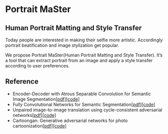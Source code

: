 # Portrait MaSter
## Human Portrait Matting and Style Transfer

Today people are interested in making their selfie more artistic. Accordingly portrait beatification and image stylization get popular.

We propose Portrait MaSter(Human Portrait Matting and Style Transfer). It’s a tool that can extract portrait from an image and apply a style transfer according to user preferences.

## Reference

* Encoder-Decoder with Atrous Separable Convolution for Semantic Image Segmentation[[pdf]](https://eccv2018.org/openaccess/content_ECCV_2018/papers/Liang-Chieh_Chen_Encoder-Decoder_with_Atrous_ECCV_2018_paper.pdf)[[code]](https://github.com/tensorflow/models/tree/master/research/deeplab)
* Fully Convolutional Networks for Semantic Segmentation[[pdf]](https://people.eecs.berkeley.edu/~jonlong/long_shelhamer_fcn.pdf)[[code]](https://github.com/Corea/automatic-portrait-tf)
* Unpaired image-to-image translation using cycle-consistent adversarial networks[[pdf]](http://openaccess.thecvf.com/content_ICCV_2017/papers/Zhu_Unpaired_Image-To-Image_Translation_ICCV_2017_paper.pdf)[[code]](https://github.com/vanhuyz/CycleGAN-TensorFlow)
* Cartoongan: Generative adversarial networks for photo cartoonization[[pdf]](http://openaccess.thecvf.com/content_cvpr_2018/papers/Chen_CartoonGAN_Generative_Adversarial_CVPR_2018_paper.pdf)[[code]](https://github.com/mnicnc404/CartoonGan-tensorflow)
